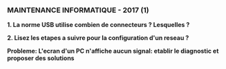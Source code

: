 ### MAINTENANCE INFORMATIQUE - 2017 (1)

**1. La norme USB utilise combien de connecteurs ? Lesquelles ?**

**2. Lisez les etapes a suivre pour la configuration d'un reseau ?**

**Probleme: L'ecran d'un PC n'affiche aucun signal: etablir le diagnostic et proposer des solutions**